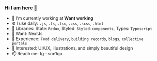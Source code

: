 ### Hi I am here 👋

- 🏢 I'm currently working at **Want working**
- ⚙️ I use daily: `.js`, `.ts`, `.tsx`, `.css`, `.scss`, `.html`
- 💅 Libraries: State: `Redux`, Styled: `Styled-components`, Types: `Typescript`
- 🧐 Want: NextJs
- 🌈 Experience: `Food delivery`, `building records`, `blogs`, `collective portals`
- 💬 Interested: UI/UX, illustrations, and simply beautiful design
- 📫 Reach me: tg - sne1qo

